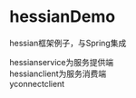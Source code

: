 # hessianDemo
hessian框架例子，与Spring集成

hessianservice为服务提供端<br/>
hessianclient为服务消费端<br/>
yconnectclient
